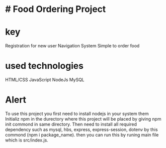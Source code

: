 # # Food Ordering Project

# key
Registration for new user 
Navigation System
Simple to order food

# used technologies
HTML/CSS
JavaScript
NodeJs
MySQL



# Alert 
To use this project you first need to install nodejs in your system them Initializ npm in the durectory where this project will be placed by giving npm init commond in same 
directory. Then need to install all required dependency such as mysql, hbs, express, express-session, dotenv by this commond (npm i package_name).
then you can run this by runing main file which is src/index.js.
